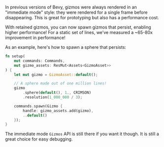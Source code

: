 <!-- Retained `Gizmo`s -->
<!-- https://github.com/bevyengine/bevy/pull/15473 -->
In previous versions of Bevy, gizmos were always rendered in an "immediate mode" style: they were rendered for a single frame before disappearing. This is great for prototyping but also has a performance cost.

With retained gizmos, you can now spawn gizmos that persist, enabling higher performance! For a
static set of lines, we've measured a ~65-80x improvement in performance!

As an example, here's how to spawn a sphere that persists:

```rust
fn setup(
    mut commands: Commands,
    mut gizmo_assets: ResMut<Assets<GizmoAsset>>
) {
    let mut gizmo = GizmoAsset::default();

    // A sphere made out of one million lines!
    gizmo
        .sphere(default(), 1., CRIMSON)
        .resolution(1_000_000 / 3);

    commands.spawn(Gizmo {
        handle: gizmo_assets.add(gizmo),
        ..default()
    });
}
```

The immediate mode `Gizmos` API is still there if you want it though. It is still a great choice for easy debugging.
